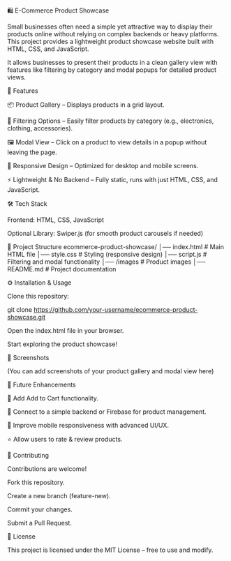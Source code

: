 🛍️ E-Commerce Product Showcase

Small businesses often need a simple yet attractive way to display their products online without relying on complex backends or heavy platforms. This project provides a lightweight product showcase website built with HTML, CSS, and JavaScript.

It allows businesses to present their products in a clean gallery view with features like filtering by category and modal popups for detailed product views.

🚀 Features

📦 Product Gallery – Displays products in a grid layout.

🔎 Filtering Options – Easily filter products by category (e.g., electronics, clothing, accessories).

🖼️ Modal View – Click on a product to view details in a popup without leaving the page.

🎨 Responsive Design – Optimized for desktop and mobile screens.

⚡ Lightweight & No Backend – Fully static, runs with just HTML, CSS, and JavaScript.

🛠️ Tech Stack

Frontend: HTML, CSS, JavaScript

Optional Library: Swiper.js
 (for smooth product carousels if needed)

📂 Project Structure
ecommerce-product-showcase/
│── index.html       # Main HTML file
│── style.css        # Styling (responsive design)
│── script.js        # Filtering and modal functionality
│── /images          # Product images
│── README.md        # Project documentation

⚙️ Installation & Usage

Clone this repository:

git clone https://github.com/your-username/ecommerce-product-showcase.git


Open the index.html file in your browser.

Start exploring the product showcase!

📸 Screenshots

(You can add screenshots of your product gallery and modal view here)

🌟 Future Enhancements

🛒 Add Add to Cart functionality.

🔗 Connect to a simple backend or Firebase for product management.

📱 Improve mobile responsiveness with advanced UI/UX.

⭐ Allow users to rate & review products.

🤝 Contributing

Contributions are welcome!

Fork this repository.

Create a new branch (feature-new).

Commit your changes.

Submit a Pull Request.

📜 License

This project is licensed under the MIT License – free to use and modify.
